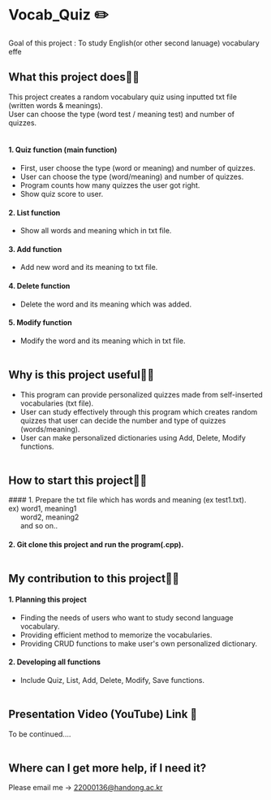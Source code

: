 # Vocab_Quiz ✏️
Goal of this project : To study English(or other second lanuage) vocabulary effe
 
## What this project does✋🏻
This project creates a random vocabulary quiz using inputted txt file (written words & meanings). </br>
User can choose the type (word test / meaning test) and number of quizzes. </br></br>
 
#### 1. Quiz function (main function)
- First, user choose the type (word or meaning) and number of quizzes.
- User can choose the type (word/meaning) and number of quizzes. </br>
- Program counts how many quizzes the user got right. 
- Show quiz score to user.
#### 2. List function
- Show all words and meaning which in txt file.
#### 3. Add function
- Add new word and its meaning to txt file.
#### 4. Delete function
- Delete the word and its meaning which was added.
#### 5. Modify function
- Modify the word and its meaning which in txt file. </br></br>
 
## Why is this project useful✋🏻
- This program can provide personalized quizzes made from self-inserted vocabularies (txt file).
- User can study effectively through this program which creates random quizzes that user can decide the number and type of quizzes (words/meaning).
- User can make personalized dictionaries using Add, Delete, Modify functions. <br/></br>
 
 
 <h2> How to start this project✋🏻</h2>
#### 1. Prepare the txt file which has words and meaning (ex test1.txt). <br/>
 ex) word1, meaning1 <br/>
 &nbsp;&nbsp;&nbsp;&nbsp;&nbsp; word2, meaning2 <br/>
 &nbsp;&nbsp;&nbsp;&nbsp;&nbsp; and so on..  <br/>
 
#### 2. Git clone this project and run the program(.cpp).</br></br>

## My contribution to this project✋🏻
#### 1. Planning this project </br>
  - Finding the needs of users who want to study second language vocabulary. </br>
  - Providing efficient method to memorize the vocabularies. </br>
  - Providing CRUD functions to make user's own personalized dictionary.
#### 2. Developing all functions </br>
  - Include Quiz, List, Add, Delete, Modify, Save functions. </br></br>

## Presentation Video (YouTube) Link 🎥
To be continued....
</br></br>
## Where can I get more help, if I need it?
Please email me -> <a>22000136@handong.ac.kr</a>
